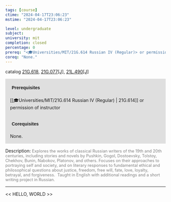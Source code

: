 ```yaml
---
tags: [course]
ctime: "2024-04-17T23:06:23"
mstime: "2024-04-17T23:06:23"

level: undergraduate
subject: 
university: mit
completion: closed
percentage: 0
prereq: "<🎓Universities/MIT/21G.614 Russian IV (Regular)> or permission of instructor"
coreq: "None."
---
```


catalog [21G.618](http://student.mit.edu/catalog/m21Gm.html#21G.618), [21G.077[J]](http://student.mit.edu/catalog/m21Ga.html#21G.077), [21L.490[J]](http://student.mit.edu/catalog/m21La.html#21L.490)

<span style="display: block; padding: 15px; background-color: rgb(100, 100, 100, 0.2);"><font id="m_prereq2251_0" style="display: block; font-family: Arial, sans-serif; font-weight: bold; padding: 5px">Prerequisites</font><br><span id="prereq2251_0">[[🎓Universities/MIT/21G.614 Russian IV (Regular) | 21G.614]] or permission of instructor</span></span>
<span style="display: block; padding: 15px; background-color: rgb(100, 100, 100, 0.2);"><font id="m_coreq2251_0" style="display: block; font-family: Arial, sans-serif; font-weight: bold; padding: 5px">Corequisites</font><br><span id="coreq2251_0">None.</span></span>

<font style="">Description:</font>
<font style="color: grey; font-size: 0.8rem;">Explores the works of classical Russian writers of the 19th and 20th centuries, including stories and novels by Pushkin, Gogol, Dostoevsky, Tolstoy, Chekhov, Bunin, Nabokov, Platonov, and others. Focuses on their approaches to portraying self and society, and on literary responses to fundamental ethical and philosophical questions about justice, freedom, free will, fate, love, loyalty, betrayal, and forgiveness.  Taught in English with additional readings and a short writing project in Russian.</font>



---

<< HELLO, WORLD >>
